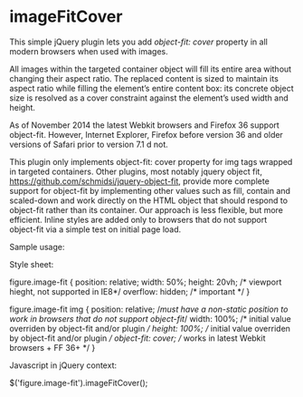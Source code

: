 imageFitCover
=============

This simple jQuery plugin lets you add *object-fit: cover* property in all modern browsers when used with images.

All images within the targeted container object will fill its entire area without changing their aspect ratio. The replaced content is sized to maintain its aspect ratio while filling the element’s entire content box: its concrete object size is resolved as a cover constraint against the element’s used width and height.

As of November 2014 the latest Webkit browsers and Firefox 36 support object-fit. However, Internet Explorer, Firefox before version 36 and older versions of Safari prior to version 7.1 d not.

This plugin only implements object-fit: cover property for img tags wrapped in targeted containers. Other plugins, most notably jquery object fit, https://github.com/schmidsi/jquery-object-fit, provide more complete support for object-fit by implementing other values such as fill, contain and scaled-down and work directly on the HTML object that should respond to object-fit rather than its container. Our approach is less flexible, but more efficient. Inline styles are added only to browsers that do not support object-fit via a simple test on initial page load.

Sample usage:

Style sheet:

figure.image-fit {
  position: relative;
  width: 50%;
  height: 20vh; /* viewport hieght, not supported in IE8*/
  overflow: hidden; /* important */
}

figure.image-fit img {
  position: relative; /*must have a non-static position to work in browsers that do not support object-fit*/
  width: 100%; /* initial value overriden by object-fit and/or plugin */
  height: 100%; /* initial value overriden by object-fit and/or plugin */
  object-fit: cover; /* works in latest Webkit browsers + FF 36+ */
}

Javascript in jQuery context:

$('figure.image-fit').imageFitCover();

